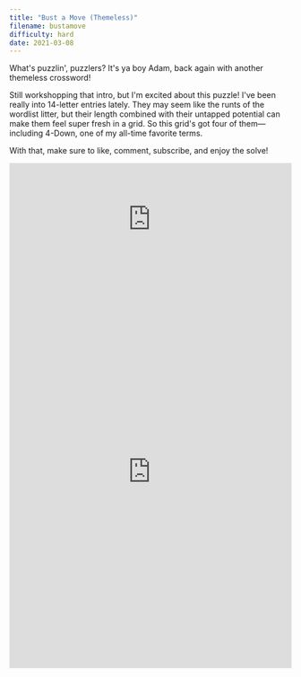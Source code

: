 ```yaml
---
title: "Bust a Move (Themeless)"
filename: bustamove
difficulty: hard
date: 2021-03-08
---
```


What's puzzlin', puzzlers? It's ya boy Adam, back again with another themeless crossword!

Still workshopping that intro, but I'm excited about this puzzle! I've been really into 14-letter entries lately. They may seem like the runts of the wordlist litter, but their length combined with their untapped potential can make them feel super fresh in a grid. So this grid's got four of them—including 4-Down, one of my all-time favorite terms.

With that, make sure to like, comment, subscribe, and enjoy the solve!

<iframe width="100%" height="200" src="https://www.youtube.com/embed/zkEtLRI45Ks" frameborder="0" allow="accelerometer; autoplay; clipboard-write; encrypted-media; gyroscope; picture-in-picture" allowfullscreen></iframe><br/>

<iframe height="700" width="100%" allowfullscreen="true" style="border:none;width: 100% !important;position: static;display: block !important;margin: 0 !important;"  name="80a395d458cc73db445abfa4d939b092b4a474d001c5431bf80bbf61485a14ea" src="https://amuselabs.com/pmm/crossword?id=a1b768d8&set=80a395d458cc73db445abfa4d939b092b4a474d001c5431bf80bbf61485a14ea&embed=1"></iframe>